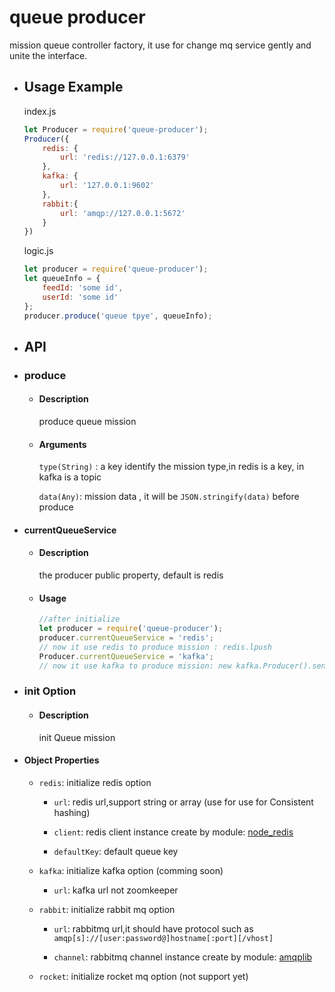 # queue producer

mission queue controller factory, it use for change mq service gently and unite the interface.

- ## Usage Example

    index.js

    ```javascript
    let Producer = require('queue-producer');
    Producer({
        redis: {
            url: 'redis://127.0.0.1:6379'
        },
        kafka: {
            url: '127.0.0.1:9602'
        },
        rabbit:{
            url: 'amqp://127.0.0.1:5672'
        }
    })

    ```

    logic.js

    ```javascript
    let producer = require('queue-producer');
    let queueInfo = {
        feedId: 'some id',
        userId: 'some id'
    };  
    producer.produce('queue tpye', queueInfo);
    ```

- ## API

- ### produce

    - #### Description

        produce queue mission

    - #### Arguments

        `type(String)` : a key identify the mission type,in redis is a key, in kafka is a topic

        `data(Any)`: mission data , it will be `JSON.stringify(data)` before produce

- #### currentQueueService

    - #### Description

        the producer public property, default is redis

    - #### Usage

        ```javascript
        //after initialize
        let producer = require('queue-producer');
        producer.currentQueueService = 'redis';
        // now it use redis to produce mission : redis.lpush
        Producer.currentQueueService = 'kafka';
        // now it use kafka to produce mission: new kafka.Producer().send
        ```

- ### init Option

    - #### Description

        init Queue mission

- #### Object Properties

    - `redis`: initialize redis option

        - `url`: redis url,support string or array (use for use for Consistent hashing)

        - `client`: redis client instance create by module: [node_redis](https://github.com/NodeRedis/node_redis)

        - `defaultKey`: default queue key

    - `kafka`: initialize kafka option (comming soon)

        - `url`: kafka url not zoomkeeper

  - `rabbit`: initialize rabbit mq option

    - `url`: rabbitmq url,it should have protocol such as `amqp[s]://[user:password@]hostname[:port][/vhost]`

    - `channel`: rabbitmq channel instance create by module: [amqplib](https://www.npmjs.com/package/amqplib)

  - `rocket`: initialize rocket mq option (not support yet)
